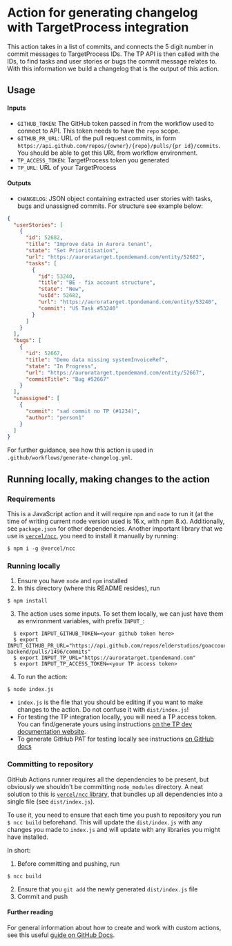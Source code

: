 # Action for generating changelog with TargetProcess integration

This action takes in a list of commits, and connects the 5 digit number in commit messages to TargetProcess IDs. The TP
API is then called with the IDs, to find tasks and user stories or bugs the commit message relates to. With this
information we build a changelog that is the output of this action.

## Usage

#### Inputs

* `GITHUB_TOKEN`: The GitHub token passed in from the workflow used to connect to API. This token needs to have the `repo` scope.
* `GITHUB_PR_URL`: URL of the pull request commits, in form `https://api.github.com/repos/{owner}/{repo}/pulls/{pr id}/commits`.
  You should be able to get this URL from workflow environment.
* `TP_ACCESS_TOKEN`: TargetProcess token you generated
* `TP_URL`: URL of your TargetProcess

#### Outputs

* `CHANGELOG`: JSON object containing extracted user stories with tasks, bugs and unassigned commits. For structure see
  example below:

```json
{
  "userStories": [
    {
      "id": 52682,
      "title": "Improve data in Aurora tenant",
      "state": "Set Prioritisation",
      "url": "https://auroratarget.tpondemand.com/entity/52682",
      "tasks": [
        {
          "id": 53240,
          "title": "BE - fix account structure",
          "state": "New",
          "usId": 52682,
          "url": "https://auroratarget.tpondemand.com/entity/53240",
          "commit": "US Task #53240"
        }
      ]
    }
  ],
  "bugs": [
    {
      "id": 52667,
      "title": "Demo data missing systemInvoiceRef",
      "state": "In Progress",
      "url": "https://auroratarget.tpondemand.com/entity/52667",
      "commitTitle": "Bug #52667"
    }
  ],
  "unassigned": [
    {
      "commit": "sad commit no TP (#1234)",
      "author": "person1"
    }
  ]
}
```

For further guidance, see how this action is used in `.github/workflows/generate-changelog.yml`.

## Running locally, making changes to the action

### Requirements

This is a JavaScript action and it will require `npm` and `node` to run it (at the time of writing current node version
used is 16.x, with npm 8.x). Additionally, see `package.json` for other dependencies. Another important library that we
use is [`vercel/ncc`](https://github.com/vercel/ncc), you need to install it manually by running:

```shell
$ npm i -g @vercel/ncc
````

### Running locally

1. Ensure you have `node` and `npm` installed
2. In this directory (where this README resides), run

 ```shell 
 $ npm install
 ```

3. The action uses some inputs. To set them locally, we can just have them as environment variables, with
   prefix `INPUT_`:

```shell
  $ export INPUT_GITHUB_TOKEN=<your github token here>
  $ export INPUT_GITHUB_PR_URL="https://api.github.com/repos/elderstudios/goaccount-backend/pulls/1496/commits"
  $ export INPUT_TP_URL="https://auroratarget.tpondemand.com"
  $ export INPUT_TP_ACCESS_TOKEN=<your TP access token>
```

4. To run the action:

 ```shell
 $ node index.js
 ```

* `index.js` is the file that you should be editing if you want to make changes to the action. Do not confuse it
  with `dist/index.js`!
* For testing the TP integration locally, you will need a TP access token. You can find/generate yours using
  instructions
  [on the TP dev documentation website](https://dev.targetprocess.com/docs/authentication).
* To generate GitHub PAT for testing locally see instructions 
  [on GitHub docs](https://docs.github.com/en/authentication/keeping-your-account-and-data-secure/creating-a-personal-access-token) 

### Committing to repository

GitHub Actions runner requires all the dependencies to be present, but obviously we shouldn't be
committing `node_modules` directory. A neat solution to this is [`vercel/ncc` library](https://github.com/vercel/ncc),
that bundles up all dependencies into a single file (see `dist/index.js`).

To use it, you need to ensure that each time you push to repository you run `$ ncc build` beforehand. This will update
the `dist/index.js` with any changes you made to `index.js` and will update with any libraries you might have installed.

In short:

1. Before committing and pushing, run

 ```shell
$ ncc build
 ```

2. Ensure that you `git add` the newly generated `dist/index.js` file
3. Commit and push

#### Further reading

For general information about how to create and work with custom actions, see this
useful [guide on GitHub Docs](https://docs.github.com/en/actions/creating-actions/creating-a-javascript-action).
